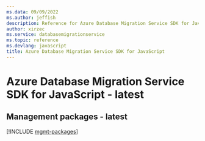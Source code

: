 ```yaml
---
ms.data: 09/09/2022
ms.author: jeffish
description: Reference for Azure Database Migration Service SDK for JavaScript
author: xirzec
ms.service: databasemigrationservice
ms.topic: reference
ms.devlang: javascript
title: Azure Database Migration Service SDK for JavaScript
---
```

# Azure Database Migration Service SDK for JavaScript - latest

## Management packages - latest
[!INCLUDE [mgmt-packages](database-migration-service-mgmt-index.md)]
